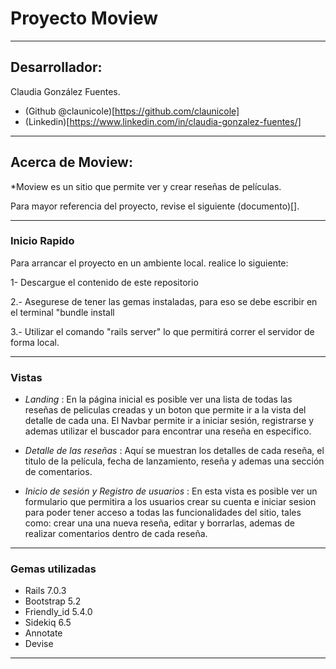
# Proyecto Moview
---

## Desarrollador:

Claudia González Fuentes. 
- (Github @claunicole)[https://github.com/claunicole]
- (Linkedin)[https://www.linkedin.com/in/claudia-gonzalez-fuentes/]

---

## Acerca de Moview:

*Moview es un sitio que permite ver y crear reseñas de películas.

Para mayor referencia del proyecto, revise el siguiente (documento)[].


---
### Inicio Rapido

Para arrancar el proyecto en un ambiente local. realice lo siguiente:

1- Descargue el contenido de este repositorio

2.- Asegurese de tener las gemas instaladas, para eso se debe escribir en el terminal "bundle install

3.- Utilizar el comando "rails server" lo que permitirá correr el servidor de forma local.

---

### Vistas

-   *Landing* : En la página inicial es posible ver una lista de todas las reseñas de peliculas creadas y un boton que permite ir a la vista del detalle de cada una.
El Navbar permite ir a iniciar sesión, registrarse y ademas utilizar el buscador para encontrar una reseña en especifico.

-   *Detalle de las reseñas* : Aquí se muestran los detalles de cada reseña, el titulo de la película, fecha de lanzamiento, reseña y ademas una sección de comentarios.

-   *Inicio de sesión y Registro de usuarios* : En esta vista es posible ver un formulario que permitira a los usuarios crear su cuenta e iniciar sesion para poder tener acceso a todas las funcionalidades del sitio, tales como: crear una una nueva reseña, editar y borrarlas, ademas de realizar comentarios dentro de cada reseña.

---

### Gemas utilizadas

- Rails 7.0.3
- Bootstrap 5.2
- Friendly_id 5.4.0
- Sidekiq 6.5
- Annotate
- Devise
---

